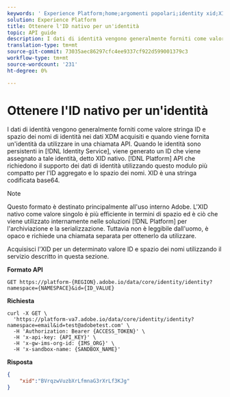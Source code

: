 ```yaml
---
keywords: ' Experience Platform;home;argomenti popolari;identity xid;XID'
solution: Experience Platform
title: Ottenere l'ID nativo per un'identità
topic: API guide
description: I dati di identità vengono generalmente forniti come valore stringa ID e spazio dei nomi di identità nei dati XDM acquisiti e quando viene fornita un'identità da utilizzare in una chiamata API. Quando le identità sono persistenti in Servizio identità, viene generato un ID che viene assegnato a tale identità, detto XID nativo. API della piattaforma che richiedono il supporto dei dati di identità utilizzando questo modulo più compatto per l'ID aggregato e lo spazio dei nomi. XID è una stringa codificata base64.
translation-type: tm+mt
source-git-commit: 73035aec86297cfc4ee9337cf922d599001379c3
workflow-type: tm+mt
source-wordcount: '231'
ht-degree: 0%

---
```



# Ottenere l&#39;ID nativo per un&#39;identità

I dati di identità vengono generalmente forniti come valore stringa ID e spazio dei nomi di identità nei dati XDM acquisiti e quando viene fornita un&#39;identità da utilizzare in una chiamata API. Quando le identità sono persistenti in [!DNL Identity Service], viene generato un ID che viene assegnato a tale identità, detto XID nativo. [!DNL Platform] API che richiedono il supporto dei dati di identità utilizzando questo modulo più compatto per l&#39;ID aggregato e lo spazio dei nomi. XID è una stringa codificata base64.

>[!NOTE]
>
>Questo formato è destinato principalmente all&#39;uso interno  Adobe. L&#39;XID nativo come valore singolo è più efficiente in termini di spazio ed è ciò che viene utilizzato internamente nelle soluzioni [!DNL Platform] per l&#39;archiviazione e la serializzazione. Tuttavia non è leggibile dall&#39;uomo, è opaco e richiede una chiamata separata per ottenerlo da utilizzare.

Acquisisci l&#39;XID per un determinato valore ID e spazio dei nomi utilizzando il servizio descritto in questa sezione.

**Formato API**

```http
GET https://platform-{REGION}.adobe.io/data/core/identity/identity?namespace={NAMESPACE}&id={ID_VALUE}
```

**Richiesta**

```shell
curl -X GET \
  'https://platform-va7.adobe.io/data/core/identity/identity?namespace=email&id=test@adobetest.com' \
  -H 'Authorization: Bearer {ACCESS_TOKEN}' \
  -H 'x-api-key: {API_KEY}' \
  -H 'x-gw-ims-org-id: {IMS_ORG}' \
  -H 'x-sandbox-name: {SANDBOX_NAME}'
```

**Risposta**

```json
{
    "xid":"BVrqzwVuzbXrLfmnaG3rXrLf3KJg"
}
```
